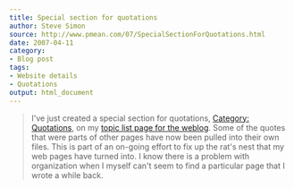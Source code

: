 ```yaml
---
title: Special section for quotations
author: Steve Simon
source: http://www.pmean.com/07/SpecialSectionForQuotations.html
date: 2007-04-11
category:
- Blog post
tags:
- Website details
- Quotations
output: html_document
---
```

> I\'ve just created a special section for quotations, [Category:
> Quotations](../quote/InterestingQuotes.asp), on my [topic list page
> for the weblog](../TopicList.html). Some of the quotes that were parts
> of other pages have now been pulled into their own files. This is part
> of an on-going effort to fix up the rat\'s nest that my web pages have
> turned into. I know there is a problem with organization when I myself
> can\'t seem to find a particular page that I wrote a while back.

